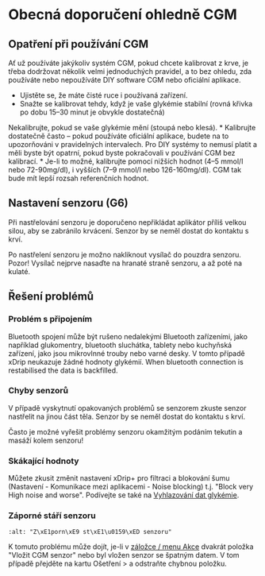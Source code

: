 # Obecná doporučení ohledně CGM

## Opatření při používání CGM

Ať už používáte jakýkoliv systém CGM, pokud chcete kalibrovat z krve, je třeba dodržovat několik velmi jednoduchých pravidel, a to bez ohledu, zda používáte nebo nepoužíváte DIY software CGM nebo oficiální aplikace.

- Ujistěte se, že máte čisté ruce i používaná zařízení.
- Snažte se kalibrovat tehdy, když je vaše glykémie stabilní (rovná křivka po dobu 15–30 minut je obvykle dostatečná)

Nekalibrujte, pokud se vaše glykémie mění (stoupá nebo klesá).
\* Kalibrujte dostatečně často – pokud používáte oficiální aplikace, budete na to upozorňováni v pravidelných intervalech. Pro DIY systémy to nemusí platit a měli byste být opatrní, pokud byste pokračovali v používání CGM bez kalibrací.
\* Je-li to možné, kalibrujte pomocí nižších hodnot (4–5 mmol/l nebo 72-90mg/dl), i vyšších (7–9 mmol/l nebo 126-160mg/dl). CGM tak bude mít lepší rozsah referenčních hodnot.

## Nastavení senzoru (G6)

Při nastřelování senzoru je doporučeno nepřikládat aplikátor příliš velkou silou, aby se zabránilo krvácení. Senzor by se neměl dostat do kontaktu s krví.

Po nastřelení senzoru je možno nakliknout vysílač do pouzdra senzoru. Pozor! Vysílač nejprve nasaďte na hranaté straně senzoru, a až poté na kulaté.

## Řešení problémů

### Problém s připojením

Bluetooth spojení může být rušeno nedalekými Bluetooth zařízeními, jako například glukomentry, bluetooth sluchátka, tablety nebo kuchyňská zařízení, jako jsou mikrovlnné trouby nebo varné desky. V tomto případě xDrip neukazuje žádné hodnoty glykémií. When bluetooth connection is restabilised the data is backfilled.

### Chyby senzorů

V případě vyskytnutí opakovaných problémů se senzorem zkuste senzor nastřelit na jinou část těla. Senzor by se neměl dostat do kontaktu s krví.

Často je možné vyřešit problémy senzoru okamžitým podáním tekutin a masáží kolem senzoru!

### Skákající hodnoty

Můžete zkusit změnit nastavení xDrip+ pro filtraci a blokování šumu (Nastavení - Komunikace mezi aplikacemi - Noise blocking) t.j. "Block very High noise and worse".  Podívejte se také na [Vyhlazování dat glykémie](../Usage/Smoothing-Blood-Glucose-Data-in-xDrip.md).

### Záporné stáří senzoru

```{image} ../images/Troubleshooting_SensorAge.png
:alt: "Z\xE1porn\xE9 st\xE1\u0159\xED senzoru"
```

K tomuto problému může dojít, je-li v [záložce / menu Akce](../Configuration/Config-Builder#actions) dvakrát položka "Vložit CGM senzor" nebo byl vložen senzor se špatným datem. V tom případě přejděte na kartu Ošetření > a odstraňte chybnou položku.
